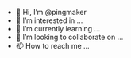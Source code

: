 - 👋 Hi, I’m @pingmaker
- 👀 I’m interested in ...
- 🌱 I’m currently learning ...
- 💞️ I’m looking to collaborate on ...
- 📫 How to reach me ...

<!---
pingmaker/pingmaker is a ✨ special ✨ repository because its `README.md` (this file) appears on your GitHub profile.
You can click the Preview link to take a look at your changes.
--->
